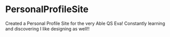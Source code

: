 # PersonalProfileSite
Created a Personal Profile Site for the very Able QS Eva! 
Constantly learning and discovering I like designing as well!!
